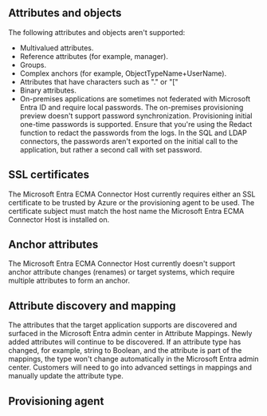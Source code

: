 ## Attributes and objects

The following attributes and objects aren't supported:

- Multivalued attributes.
- Reference attributes (for example, manager).
- Groups.
- Complex anchors (for example, ObjectTypeName+UserName).
- Attributes that have characters such as "." or "["
- Binary attributes.
- On-premises applications are sometimes not federated with Microsoft Entra ID and require local passwords. The on-premises provisioning preview doesn't support password synchronization. Provisioning initial one-time passwords is supported. Ensure that you're using the Redact function to redact the passwords from the logs. In the SQL and LDAP connectors, the passwords aren't exported on the initial call to the application, but rather a second call with set password.

## SSL certificates

The Microsoft Entra ECMA Connector Host currently requires either an SSL certificate to be trusted by Azure or the provisioning agent to be used. The certificate subject must match the host name the Microsoft Entra ECMA Connector Host is installed on.

## Anchor attributes

The Microsoft Entra ECMA Connector Host currently doesn't support anchor attribute changes (renames) or target systems, which require multiple attributes to form an anchor.

## Attribute discovery and mapping

The attributes that the target application supports are discovered and surfaced in the Microsoft Entra admin center in Attribute Mappings. Newly added attributes will continue to be discovered. If an attribute type has changed, for example, string to Boolean, and the attribute is part of the mappings, the type won't change automatically in the Microsoft Entra admin center. Customers will need to go into advanced settings in mappings and manually update the attribute type.

## Provisioning agent
